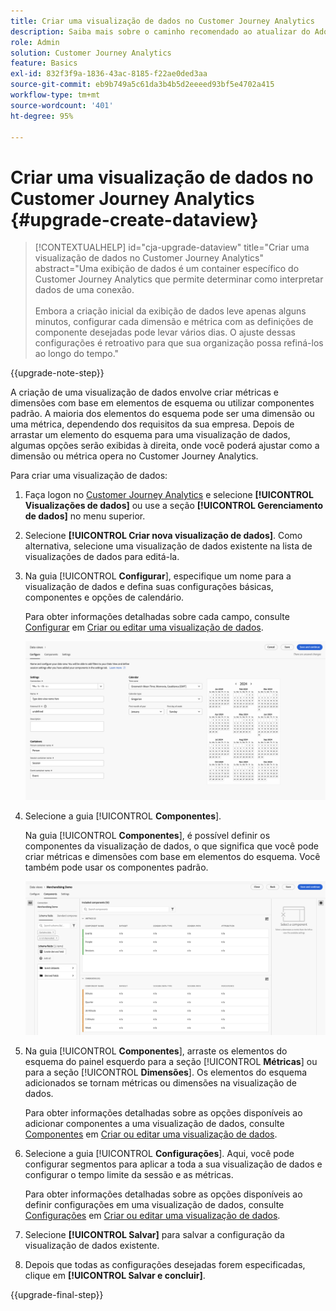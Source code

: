 ```yaml
---
title: Criar uma visualização de dados no Customer Journey Analytics
description: Saiba mais sobre o caminho recomendado ao atualizar do Adobe Analytics para o Customer Journey Analytics
role: Admin
solution: Customer Journey Analytics
feature: Basics
exl-id: 832f3f9a-1836-43ac-8185-f22ae0ded3aa
source-git-commit: eb9b749a5c61da3b4b5d2eeeed93bf5e4702a415
workflow-type: tm+mt
source-wordcount: '401'
ht-degree: 95%

---
```


# Criar uma visualização de dados no Customer Journey Analytics {#upgrade-create-dataview}

<!-- markdownlint-disable MD034 -->

>[!CONTEXTUALHELP]
>id="cja-upgrade-dataview"
>title="Criar uma visualização de dados no Customer Journey Analytics"
>abstract="Uma exibição de dados é um container específico do Customer Journey Analytics que permite determinar como interpretar dados de uma conexão. <br><br>Embora a criação inicial da exibição de dados leve apenas alguns minutos, configurar cada dimensão e métrica com as definições de componente desejadas pode levar vários dias. O ajuste dessas configurações é retroativo para que sua organização possa refiná-los ao longo do tempo."

<!-- markdownlint-enable MD034 -->

{{upgrade-note-step}}

<!-- Should we single source this instead of duplicate it? The following steps were copied from: /help/data-views/create-dataview.md -->

A criação de uma visualização de dados envolve criar métricas e dimensões com base em elementos de esquema ou utilizar componentes padrão. A maioria dos elementos do esquema pode ser uma dimensão ou uma métrica, dependendo dos requisitos da sua empresa. Depois de arrastar um elemento do esquema para uma visualização de dados, algumas opções serão exibidas à direita, onde você poderá ajustar como a dimensão ou métrica opera no Customer Journey Analytics.

Para criar uma visualização de dados:

1. Faça logon no [Customer Journey Analytics](https://analytics.adobe.com) e selecione **[!UICONTROL Visualizações de dados]** ou use a seção **[!UICONTROL Gerenciamento de dados]** no menu superior.

1. Selecione **[!UICONTROL Criar nova visualização de dados]**. Como alternativa, selecione uma visualização de dados existente na lista de visualizações de dados para editá-la.

1. Na guia [!UICONTROL **Configurar**], especifique um nome para a visualização de dados e defina suas configurações básicas, componentes e opções de calendário.

   Para obter informações detalhadas sobre cada campo, consulte [Configurar](/help/data-views/create-dataview.md#configure) em [Criar ou editar uma visualização de dados](/help/data-views/create-dataview.md).

   ![Configurar visualização de dados](assets/dataview-configure.png)

1. Selecione a guia [!UICONTROL **Componentes**].

   Na guia [!UICONTROL **Componentes**], é possível definir os componentes da visualização de dados,  o que significa que você pode criar métricas e dimensões com base em elementos do esquema. Você também pode usar os componentes padrão.

   ![Guia Componentes](assets/dataview-components.png)

1. Na guia [!UICONTROL **Componentes**], arraste os elementos do esquema do painel esquerdo para a seção [!UICONTROL **Métricas**] ou para a seção [!UICONTROL **Dimensões**]. Os elementos do esquema adicionados se tornam métricas ou dimensões na visualização de dados.

   Para obter informações detalhadas sobre as opções disponíveis ao adicionar componentes a uma visualização de dados, consulte [Componentes](/help/data-views/create-dataview.md#components) em [Criar ou editar uma visualização de dados](/help/data-views/create-dataview.md).

1. Selecione a guia [!UICONTROL **Configurações**]. Aqui, você pode configurar segmentos para aplicar a toda a sua visualização de dados e configurar o tempo limite da sessão e as métricas.

   Para obter informações detalhadas sobre as opções disponíveis ao definir configurações em uma visualização de dados, consulte [Configurações](/help/data-views/create-dataview.md#settings) em [Criar ou editar uma visualização de dados](/help/data-views/create-dataview.md).

1. Selecione **[!UICONTROL Salvar]** para salvar a configuração da visualização de dados existente.

1. Depois que todas as configurações desejadas forem especificadas, clique em **[!UICONTROL Salvar e concluir]**.

{{upgrade-final-step}}
